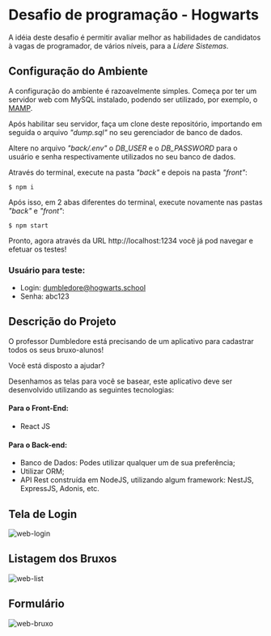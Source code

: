 
# Desafio de programação - Hogwarts

A idéia deste desafio é permitir avaliar melhor as habilidades de candidatos à vagas de programador, de vários níveis, para a _Lidere Sistemas_.

## Configuração do Ambiente

A configuração do ambiente é razoavelmente simples. Começa por ter um servidor web com MySQL instalado, podendo ser utilizado, por exemplo, o [MAMP](https://www.mamp.info/en/downloads/).

Após habilitar seu servidor, faça um clone deste repositório, importando em seguida o arquivo _"dump.sql"_ no seu gerenciador de banco de dados.

Altere no arquivo _"back/.env"_ o _DB_USER_ e o _DB_PASSWORD_ para o usuário e senha respectivamente utilizados no seu banco de dados.

Através do terminal, execute na pasta _"back"_ e depois na pasta _"front"_:
```
$ npm i
```

Após isso, em 2 abas diferentes do terminal, execute novamente nas pastas _"back"_ e _"front"_:
```
$ npm start
```

Pronto, agora através da URL http://localhost:1234 você já pod navegar e efetuar os testes!

### Usuário para teste:

 - Login: dumbledore@hogwarts.school
 - Senha: abc123

## Descrição do Projeto

O professor Dumbledore está precisando de um aplicativo para cadastrar todos os seus bruxo-alunos!

Você está disposto a ajudar?

Desenhamos as telas para você se basear, este aplicativo deve ser desenvolvido utilizando as seguintes tecnologias:
#### Para o Front-End:
- React JS
#### Para o Back-end:
- Banco de Dados: Podes utilizar qualquer um de sua preferência;
- Utilizar ORM;
- API Rest construída em NodeJS, utilizando algum framework: NestJS, ExpressJS, Adonis, etc.

## Tela de Login

![web-login](WEB-LOGIN.png)

## Listagem dos Bruxos

![web-list](WEB-LIST.png)

## Formulário

![web-bruxo](WEB-BRUXO.png)
